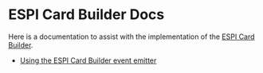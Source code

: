 # ESPI Card Builder Docs

Here is a documentation to assist with the implementation of the [ESPI Card Builder](http://cards.edenspiekermann.com/).

* [Using the ESPI Card Builder event emitter](/EVENT_TRACKING.md)
